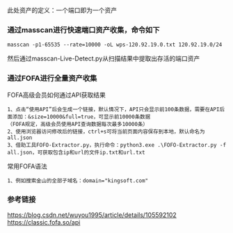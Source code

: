 此处资产的定义：一个端口即为一个资产

### 通过masscan进行快速端口资产收集，命令如下
```
masscan -p1-65535 --rate=10000 -oL wps-120.92.19.0.txt 120.92.19.0/24
```
然后通过masscan-Live-Detect.py从扫描结果中提取出存活的端口资产

### 通过FOFA进行全量资产收集
FOFA高级会员如何通过API获取结果
```
1、点击“使用API”后会生成一个链接，默认情况下，API只会显示前100条数据，需要在API后面添加：&size=10000&full=true，可显示前10000条数据
（FOFA规定，高级会员使用API查询数据每次最多10000条）
2、使用浏览器访问修改后的链接，ctrl+s可将当前页面内容保存到本地，默认命名为all.json
3、借助工具FOFO-Extractor.py，执行命令：python3.exe .\FOFO-Extractor.py -f all.json，可获取包含ip和url的文件ip.txt和url.txt
```
常用FOFA语法
```
1、例如搜索金山的全部子域名：domain="kingsoft.com"
```

### 参考链接
https://blog.csdn.net/wuyou1995/article/details/105592102  
https://classic.fofa.so/api